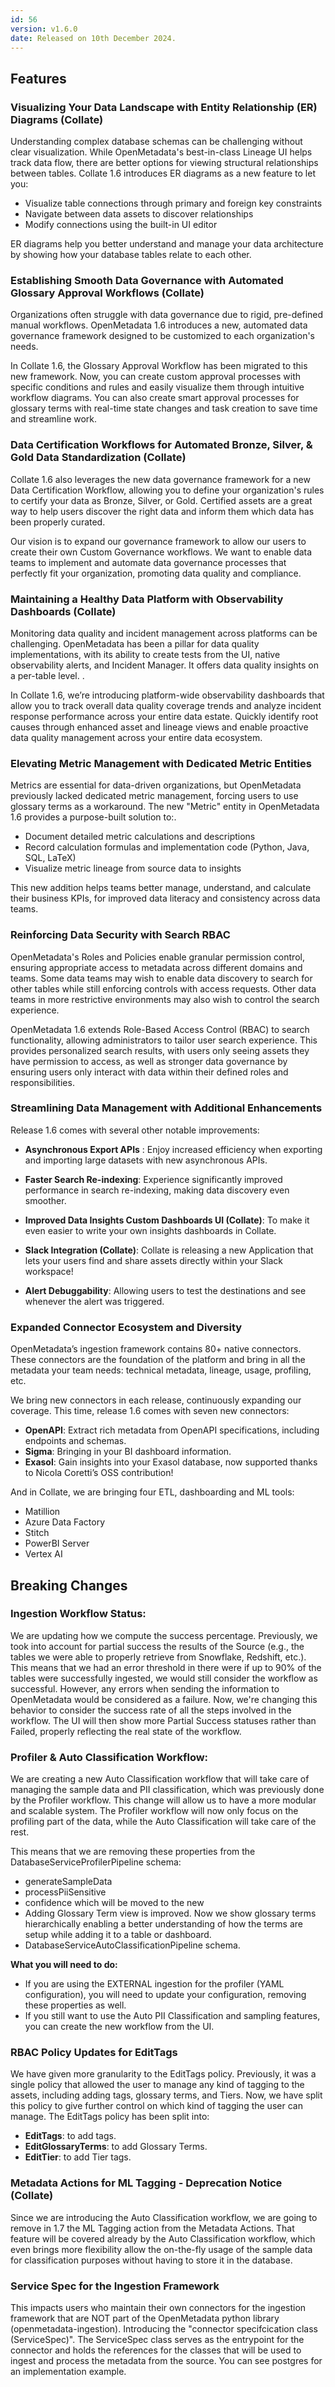 ```yaml
---
id: 56
version: v1.6.0
date: Released on 10th December 2024.
---
```

## Features

### Visualizing Your Data Landscape with Entity Relationship (ER) Diagrams (Collate)

Understanding complex database schemas can be challenging without clear visualization. While OpenMetadata's best-in-class Lineage UI helps track data flow, there are better options for viewing structural relationships between tables. Collate 1.6 introduces ER diagrams as a new feature to let you:

- Visualize table connections through primary and foreign key constraints
- Navigate between data assets to discover relationships
- Modify connections using the built-in UI editor

ER diagrams help you better understand and manage your data architecture by showing how your database tables relate to each other.

<YouTube videoId="3m2xHpIsYuM" />

### Establishing Smooth Data Governance with Automated Glossary Approval Workflows (Collate)

Organizations often struggle with data governance due to rigid, pre-defined manual workflows. OpenMetadata 1.6 introduces a new, automated data governance framework designed to be customized to each organization's needs.


In Collate 1.6, the Glossary Approval Workflow has been migrated to this new framework. Now, you can create custom approval processes with specific conditions and rules and easily visualize them through intuitive workflow diagrams. You can also create smart approval processes for glossary terms with real-time state changes and task creation to save time and streamline work.

<YouTube videoId="yKJNWUb_ucA" />

### Data Certification Workflows for Automated Bronze, Silver, & Gold Data Standardization (Collate)

Collate 1.6 also leverages the new data governance framework for a new Data Certification Workflow, allowing you to define your organization's rules to certify your data as Bronze, Silver, or Gold. Certified assets are a great way to help users discover the right data and inform them which data has been properly curated.


Our vision is to expand our governance framework to allow our users to create their own Custom Governance workflows. We want to enable data teams to implement and automate data governance processes that perfectly fit your organization, promoting data quality and compliance.

<YouTube videoId="hqxtn6uAvt4" />

### Maintaining a Healthy Data Platform with Observability Dashboards (Collate)

Monitoring data quality and incident management across platforms can be challenging. OpenMetadata has been a pillar for data quality implementations, with its ability to create tests from the UI, native observability alerts, and Incident Manager. It offers data quality insights on a per-table level. .


In Collate 1.6, we’re introducing platform-wide observability dashboards that allow you to track overall data quality coverage trends and analyze incident response performance across your entire data estate. Quickly identify root causes through enhanced asset and lineage views and enable proactive data quality management across your entire data ecosystem.

<YouTube videoId="DQ-abGXOsHE" />

### Elevating Metric Management with Dedicated Metric Entities

Metrics are essential for data-driven organizations, but OpenMetadata previously lacked dedicated metric management, forcing users to use glossary terms as a workaround. The new "Metric" entity in OpenMetadata 1.6 provides a purpose-built solution to:.

- Document detailed metric calculations and descriptions
- Record calculation formulas and implementation code (Python, Java, SQL, LaTeX)
- Visualize metric lineage from source data to insights

This new addition helps teams better manage, understand, and calculate their business KPIs, for improved data literacy and consistency across data teams.

<YouTube videoId="Nf97_oWNAmM" />

### Reinforcing Data Security with Search RBAC

OpenMetadata's Roles and Policies enable granular permission control, ensuring appropriate access to metadata across different domains and teams. Some data teams may wish to enable data discovery to search for other tables while still enforcing controls with access requests. Other data teams in more restrictive environments may also wish to control the search experience.


OpenMetadata 1.6 extends Role-Based Access Control (RBAC) to search functionality, allowing administrators to tailor user search experience. This provides personalized search results, with users only seeing assets they have permission to access, as well as stronger data governance by ensuring users only interact with data within their defined roles and responsibilities.

<YouTube videoId="03ke9uv0PG0" />

### Streamlining Data Management with Additional Enhancements

Release 1.6 comes with several other notable improvements:


- **Asynchronous Export APIs** : Enjoy increased efficiency when exporting and importing large datasets with new asynchronous APIs.

- **Faster Search Re-indexing**:  Experience significantly improved performance in search re-indexing, making data discovery even smoother.

- **Improved Data Insights Custom Dashboards UI (Collate)**: To make it even easier to write your own insights dashboards in Collate.

- **Slack Integration (Collate)**: Collate is releasing a new Application that lets your users find and share assets directly within your Slack workspace!

- **Alert Debuggability**: Allowing users to test the destinations and see whenever the alert was triggered.

<YouTube videoId="7pUF9ZK2iK4" />

### Expanded Connector Ecosystem and Diversity

OpenMetadata’s ingestion framework contains 80+ native connectors. These connectors are the foundation of the platform and bring in all the metadata your team needs: technical metadata, lineage, usage, profiling, etc.


We bring new connectors in each release, continuously expanding our coverage. This time, release 1.6 comes with seven new connectors:

- **OpenAPI**: Extract rich metadata from OpenAPI specifications, including endpoints and schemas.
- **Sigma**: Bringing in your BI dashboard information.
- **Exasol**: Gain insights into your Exasol database, now supported thanks to Nicola Coretti’s OSS contribution!

And in Collate, we are bringing four ETL, dashboarding and ML tools:

- Matillion
- Azure Data Factory
- Stitch 
- PowerBI Server 
- Vertex AI


## Breaking Changes

### Ingestion Workflow Status:

We are updating how we compute the success percentage. Previously, we took into account for partial success the results of the Source (e.g., the tables we were able to properly retrieve from Snowflake, Redshift, etc.). This means that we had an error threshold in there were if up to 90% of the tables were successfully ingested, we would still consider the workflow as successful. However, any errors when sending the information to OpenMetadata would be considered as a failure.
Now, we're changing this behavior to consider the success rate of all the steps involved in the workflow. The UI will then show more Partial Success statuses rather than Failed, properly reflecting the real state of the workflow.


### Profiler & Auto Classification Workflow:

We are creating a new Auto Classification workflow that will take care of managing the sample data and PII classification, which was previously done by the Profiler workflow. This change will allow us to have a more modular and scalable system.
The Profiler workflow will now only focus on the profiling part of the data, while the Auto Classification will take care of the rest.

This means that we are removing these properties from the DatabaseServiceProfilerPipeline schema:

- generateSampleData
- processPiiSensitive
- confidence which will be moved to the new
- Adding Glossary Term view is improved. Now we show glossary terms hierarchically enabling a better understanding of how the terms are setup while adding it to a table or dashboard.
- DatabaseServiceAutoClassificationPipeline schema.

**What you will need to do:**

- If you are using the EXTERNAL ingestion for the profiler (YAML configuration), you will need to update your configuration, removing these properties as well.
- If you still want to use the Auto PII Classification and sampling features, you can create the new workflow from the UI.

### RBAC Policy Updates for EditTags

We have given more granularity to the EditTags policy. Previously, it was a single policy that allowed the user to manage any kind of tagging to the assets, including adding tags, glossary terms, and Tiers.
Now, we have split this policy to give further control on which kind of tagging the user can manage. The EditTags policy has been
split into:

- **EditTags**: to add tags.
- **EditGlossaryTerms**: to add Glossary Terms.
- **EditTier**: to add Tier tags.

### Metadata Actions for ML Tagging - Deprecation Notice (Collate)

Since we are introducing the Auto Classification workflow, we are going to remove in 1.7 the ML Tagging action from the Metadata Actions. That feature will be covered already by the Auto Classification workflow, which even brings more flexibility allow the on-the-fly usage of the sample data for classification purposes without having to store it in the database.

### Service Spec for the Ingestion Framework

This impacts users who maintain their own connectors for the ingestion framework that are NOT part of the OpenMetadata python library (openmetadata-ingestion). Introducing the "connector specifcication class (ServiceSpec)". The ServiceSpec class serves as the entrypoint for the connector and holds the references for the classes that will be used to ingest and process the metadata from the source. You can see postgres for an implementation example.

